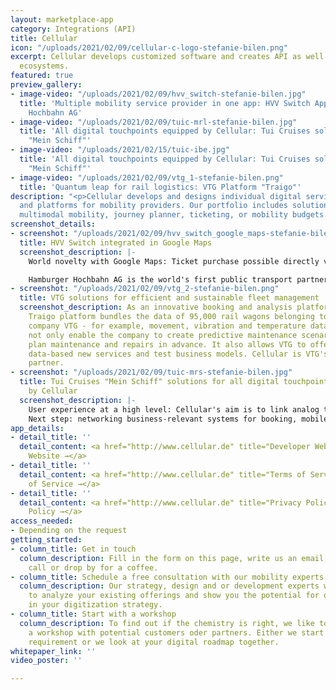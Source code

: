```yaml
---
layout: marketplace-app
category: Integrations (API)
title: Cellular
icon: "/uploads/2021/02/09/cellular-c-logo-stefanie-bilen.png"
excerpt: Cellular develops customized software and creates API as well as complete
  ecosystems.
featured: true
preview_gallery:
- image-video: "/uploads/2021/02/09/hvv_switch-stefanie-bilen.jpg"
  title: 'Multiple mobility service provider in one app: HVV Switch App for Hamburger
    Hochbahn AG'
- image-video: "/uploads/2021/02/09/tuic-mrl-stefanie-bilen.jpg"
  title: 'All digital touchpoints equipped by Cellular: Tui Cruises solutions for
    "Mein Schiff"'
- image-video: "/uploads/2021/02/15/tuic-ibe.jpg"
  title: 'All digital touchpoints equipped by Cellular: Tui Cruises solutions for
    "Mein Schiff"'
- image-video: "/uploads/2021/02/09/vtg_1-stefanie-bilen.png"
  title: 'Quantum leap for rail logistics: VTG Platform "Traigo"'
description: "<p>Cellular develops and designs individual digital services, apps,
  and platforms for mobility providers. Our portfolio includes solutions such as MaaS,
  multimodal mobility, journey planner, ticketing, or mobility budgets.</p>"
screenshot_details:
- screenshot: "/uploads/2021/02/09/hvv_switch_google_maps-stefanie-bilen.png"
  title: HVV Switch integrated in Google Maps
  screenshot_description: |-
    World novelty with Google Maps: Ticket purchase possible directly via the map service thanks to HVV Switch app.

    Hamburger Hochbahn AG is the world's first public transport partner with this type of Google Maps integration. Users can research a suitable connection and jump directly to HVV Switch to purchase a ticket. Cellular is the only development partner for the integration as well as the developer of the HVV Switch app as a whole.
- screenshot: "/uploads/2021/02/09/vtg_2-stefanie-bilen.png"
  title: VTG solutions for efficient and sustainable fleet management
  screenshot_description: As an innovative booking and analysis platform, the so-called
    Traigo platform bundles the data of 95,000 rail wagons belonging to the rail logistics
    company VTG - for example, movement, vibration and temperature data. This does
    not only enable the company to create predictive maintenance scenarios, i.e. to
    plan maintenance and repairs in advance. It also allows VTG to offer customers
    data-based new services and test business models. Cellular is VTG's development
    partner.
- screenshot: "/uploads/2021/02/09/tuic-mrs-stefanie-bilen.jpg"
  title: Tui Cruises "Mein Schiff" solutions for all digital touchpoints - custom-made
    by Cellular
  screenshot_description: |-
    User experience at a high level: Cellular's aim is to link analog touchpoints at Tui Cruises with digital ones. Even the Internet booking engine is connected to the digital infrastructure and pays off with the perfect stay. On board, tailored offers ensure maximum comfort - from exclusive lighting control in the cabin to personalized TV streaming, insights into the route map, and personal trip planning.
    Next step: networking business-relevant systems for booking, mobile ticketing, reservations, and the sale of additional services.
app_details:
- detail_title: ''
  detail_content: <a href="http://www.cellular.de" title="Developer Website →">Developer
    Website →</a>
- detail_title: ''
  detail_content: <a href="http://www.cellular.de" title="Terms of Service →">Terms
    of Service →</a>
- detail_title: ''
  detail_content: <a href="http://www.cellular.de" title="Privacy Policy →">Privacy
    Policy →</a>
access_needed:
- Depending on the request
getting_started:
- column_title: Get in touch
  column_description: Fill in the form on this page, write us an email, give us a
    call or drop by for a coffee.
- column_title: Schedule a free consultation with our mobility experts
  column_description: Our strategy, design and or development experts would be happy
    to analyze your existing offerings and show you the potential for optimization
    in your digitization strategy.
- column_title: Start with a workshop
  column_description: To find out if the chemistry is right, we like to start with
    a workshop with potential customers oder partners. Either we start with a concrete
    requirement or we look at your digital roadmap together.
whitepaper_link: ''
video_poster: ''

---
```

